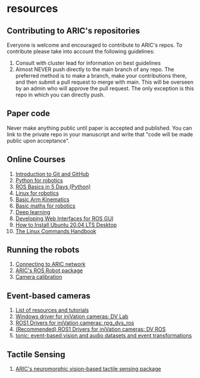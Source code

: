 # resources
## Contributing to ARIC's repositories
Everyone is welcome and encouraged to contribute to ARIC's repos. To contribute please take into account the following guidelines:
1. Consult with cluster lead for information on best guidelines
2. Almost NEVER push directly to the main branch of any repo. The preferred method is to make a branch, make your contributions there, and then submit a pull request to merge with main. This will be overseen by an admin who will approve the pull request. The only exception is this repo in which you can directly push.

## Paper code
Never make anything public until paper is accepted and published. You can link to the private repo in your manuscript and write that "code will be made public upon acceptance". 
   
## Online Courses
1. [Introduction to Git and GitHub](https://www.coursera.org/learn/introduction-git-github)
4. [Python for robotics](https://www.theconstructsim.com/robotigniteacademy_learnros/ros-courses-library/python-robotics/)
2. [ROS Basics in 5 Days (Python)](https://app.theconstructsim.com/courses/ros-basics-in-5-days-python-55/)
3. [Linux for robotics](https://www.theconstructsim.com/robotigniteacademy_learnros/ros-courses-library/linux-for-robotics/)
4. [Basic Arm Kinematics](https://www.theconstructsim.com/robotigniteacademy_learnros/ros-courses-library/arm-kinematics/)
5. [Basic maths for robotics](https://www.theconstructsim.com/robotigniteacademy_learnros/ros-courses-library/basic-maths-for-robotics/)
6. [Deep learning](https://www.coursera.org/specializations/deep-learning)
7. [Developing Web Interfaces for ROS GUI](https://www.theconstruct.ai/robotigniteacademy_learnros/ros-courses-library/web-interfaces-for-ros-robots/)
8. [How to Install Ubuntu 20.04 LTS Desktop](https://phoenixnap.com/kb/install-ubuntu-20-04)
9. [The Linux Commands Handbook](https://bjpcjp.github.io/pdfs/devops/linux-commands-handbook.pdf)
## Running the robots
1. [Connecting to ARIC network]()
2. [ARIC's ROS Robot package](https://github.com/abdullaayyad96/ros_robot)
3. [Camera calibration](https://github.com/AdvancedResearchInnovationCenter/aric-camera-calibration)
## Event-based cameras
1. [List of resources and tutorials](https://github.com/uzh-rpg/event-based_vision_resources)
2. [Windows driver for iniVation cameras: DV Lab](https://inivation.gitlab.io/dv/dv-docs/docs/getting-started.html)
3. [ROS1 Drivers for iniVation cameras: rpg_dvs_ros](https://github.com/uzh-rpg/rpg_dvs_ros)
4. [(Recommended) ROS1 Drivers for iniVation cameras: DV ROS](https://gitlab.com/inivation/dv/dv-ros)
5. [tonic: event-based vision and audio datasets and event transformations](https://tonic.readthedocs.io/en/latest/)
## Tactile Sensing
1. [ARIC's neuromorphic vision-based tactile sensing package](https://github.com/AdvancedResearchInnovationCenter/nvbts)
